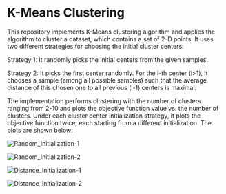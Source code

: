# K-Means Clustering
This repository implements K-Means clustering algorithm and applies the algorithm to cluster a dataset, which contains a set of 2-D points. It uses two different strategies for choosing the initial cluster centers:

Strategy 1: It randomly picks the initial centers from the given samples.

Strategy 2: It picks the first center randomly. For the i-th center (i>1), it chooses a sample (among all possible samples) such that the average distance of this chosen one to all previous (i-1) centers is maximal.

The implementation performs clustering with the number of clusters ranging from 2-10 and plots the objective function value vs. the number of clusters. Under each cluster center initialization strategy, it plots the objective function twice, each starting from a different initialization. The plots are shown below:

![Random_Initialization-1](https://github.com/kanchanchy/K-Means-Clustering/tree/master/Plots/random_1.png)

![Random_Initialization-2](https://github.com/kanchanchy/K-Means-Clustering/tree/master/Plots/random_2.png)

![Distance_Initialization-1](https://github.com/kanchanchy/K-Means-Clustering/tree/master/Plots/distance_1.png)

![Distance_Initialization-2](https://github.com/kanchanchy/K-Means-Clustering/tree/master/Plots/distance_2.png)
